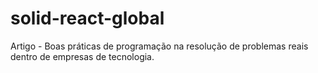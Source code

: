 # solid-react-global
Artigo - Boas práticas de programação na resolução de problemas reais dentro de empresas de tecnologia.
